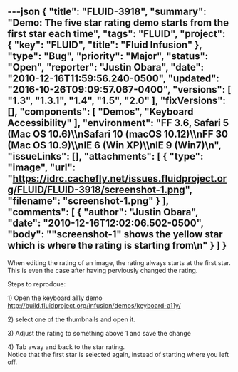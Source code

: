 ---json
{
  "title": "FLUID-3918",
  "summary": "Demo: The five star rating demo starts from the first star each time",
  "tags": "FLUID",
  "project": {
    "key": "FLUID",
    "title": "Fluid Infusion"
  },
  "type": "Bug",
  "priority": "Major",
  "status": "Open",
  "reporter": "Justin Obara",
  "date": "2010-12-16T11:59:56.240-0500",
  "updated": "2016-10-26T09:09:57.067-0400",
  "versions": [
    "1.3",
    "1.3.1",
    "1.4",
    "1.5",
    "2.0"
  ],
  "fixVersions": [],
  "components": [
    "Demos",
    "Keyboard Accessibility"
  ],
  "environment": "FF 3.6, Safari 5 (Mac OS 10.6)\\\nSafari 10 (macOS 10.12)\\\nFF 30 (Mac OS 10.9)\\\nIE 6 (Win XP)\\\nIE 9 (Win7)\n",
  "issueLinks": [],
  "attachments": [
    {
      "type": "image",
      "url": "https://idrc.cachefly.net/issues.fluidproject.org/FLUID/FLUID-3918/screenshot-1.png",
      "filename": "screenshot-1.png"
    }
  ],
  "comments": [
    {
      "author": "Justin Obara",
      "date": "2010-12-16T12:02:06.502-0500",
      "body": "\"screenshot-1\" shows the yellow star which is where the rating is starting from\n"
    }
  ]
}
---
When editing the rating of an image, the rating always starts at the first star. This is even the case after having perviously changed the rating.

Steps to reprodcue:

1\) Open the keyboard a11y demo\
<http://build.fluidproject.org/infusion/demos/keyboard-a11y/>

2\) select one of the thumbnails and open it.

3\) Adjust the rating to something above 1 and save the change

4\) Tab away and back to the star rating.\
Notice that the first star is selected again, instead of starting where you left off.&#x20;

        